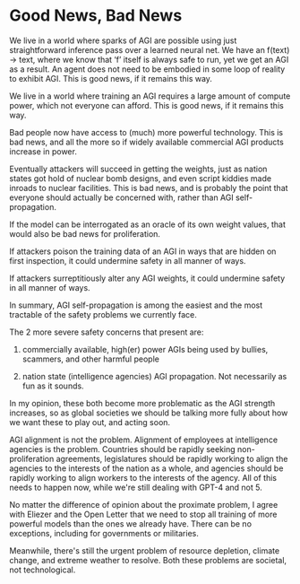 # Good News, Bad News

We live in a world where sparks of AGI are possible using just straightforward inference pass over a learned neural net. We have an f(text) -> text, where we know that ‘f’ itself is always safe to run, yet we get an AGI as a result. An agent does not need to be embodied in some loop of reality to exhibit AGI.
This is good news, if it remains this way.

We live in a world where training an AGI requires a large amount of compute power, which not everyone can afford.
This is good news, if it remains this way.

Bad people now have access to (much) more powerful technology.
This is bad news, and all the more so if widely available commercial AGI products increase in power.

Eventually attackers will succeed in getting the weights, just as nation states got hold of nuclear bomb designs, and even script kiddies made inroads to nuclear facilities.
This is bad news, and is probably the point that everyone should actually be concerned with, rather than AGI self-propagation.

If the model can be interrogated as an oracle of its own weight values, that would also be bad news for proliferation.

If attackers poison the training data of an AGI in ways that are hidden on first inspection, it could undermine safety in all manner of ways.

If attackers surreptitiously alter any AGI weights, it could undermine safety in all manner of ways.

In summary, AGI self-propagation is among the easiest and the most tractable of the safety problems we currently face.

The 2 more severe safety concerns that present are:

1) commercially available, high(er) power AGIs being used by bullies, scammers, and other harmful people

2) nation state (intelligence agencies) AGI propagation. Not necessarily as fun as it sounds.

In my opinion, these both become more problematic as the AGI strength increases, so as global societies we should be talking more fully about how we want these to play out, and acting soon.

AGI alignment is not the problem. Alignment of employees at intelligence agencies is the problem. Countries should be rapidly seeking non-proliferation agreements, 
legislatures should be rapidly working to align the agencies to the interests of the nation as a whole, and agencies should be rapidly working to align workers to the interests of the agency. All of this needs to happen now, while we're still dealing with GPT-4 and not 5.

No matter the difference of opinion about the proximate problem, I agree with Eliezer and the Open Letter that we need to stop all training of more powerful models than the ones we already have. There can be no exceptions, including for governments or militaries.

Meanwhile, there's still the urgent problem of resource depletion, climate change, and extreme weather to resolve. Both these problems are societal, not technological.
